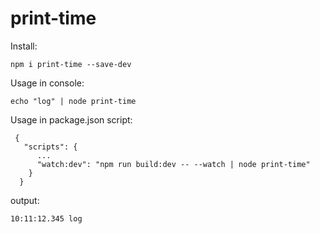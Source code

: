 # print-time
Install: 

    npm i print-time --save-dev
    
Usage in console:

    echo "log" | node print-time
    
Usage in package.json script:

     {
       "scripts": {
          ...
          "watch:dev": "npm run build:dev -- --watch | node print-time"
        }
      }

output:

    10:11:12.345 log
